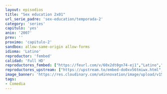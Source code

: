 ```yaml
---
layout: episodios
title: "Sex education 2x01"
url_serie_padre: 'sex-education/temporada-2'
category: 'series'
capitulo: 'yes'
anio: '2007'
prev: ''
proximo: 'capitulo-2'
sandbox: allow-same-origin allow-forms
idioma: 'Latino'
reproductor: 'fembed'
calidad: 'Full HD'
reproductores_fembed: ["https://feurl.com/v/60x2dt0gn74-ej1","Latino","https://feurl.com/v/56q4rcdnmmkg4gq","Latino","https://mstream.space/5eamy6gmxd0w","Latino","https://gdriveplayer.co/embed2.php?link=nkuI5q0yFtDpDH6sxX4sGQnCcDb2YOH6XwneY3LHYGo0d1IpplrFLjvBedizUbVoXPDlyhKJbrtQwKa3RqUQyfwh2z0%252BLMw0OY6QSMAmMwhvcDckIQNTaQN3wncPj7IlslC6OdfT1qKEqd0J6Vna74UeKs9xKvS7xzraVoOY8Ql45hvYiHykUPXm7oTuN%252FQbCho15Bya4YHuLzcrMQE4iK","Latino"]
reproductores_upstream: ["https://upstream.to/embed-do0xv56tmiwx.html","Latino"]
image_banner: 'https://res.cloudinary.com/u4innovation/image/upload/v1565906678/sex-poster-min_yeylaj.jpg'
tags:
- Comedia
---
```












